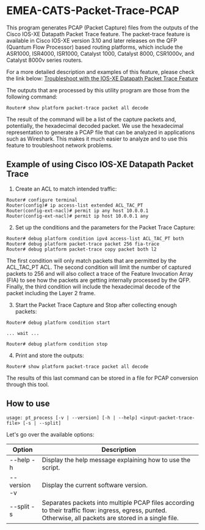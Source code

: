 # EMEA-CATS-Packet-Trace-PCAP

This program generates PCAP (Packet Capture) files from the outputs of the Cisco IOS-XE Datapath Packet Trace feature. The packet-trace feature is available in Cisco IOS-XE version 3.10 and later releases on the QFP (Quantum Flow Processor) based routing platforms, which include the ASR1000, ISR4000, ISR1000, Catalyst 1000, Catalyst 8000, CSR1000v, and Catalyst 8000v series routers. 

For a more detailed description and examples of this feature, please check the link below:
[Troubleshoot with the IOS-XE Datapath Packet Trace Feature](https://www.cisco.com/c/en/us/support/docs/content-networking/adaptive-session-redundancy-asr/117858-technote-asr-00.html)

The outputs that are processed by this utility program are those from the following command:

```
Router# show platform packet-trace packet all decode
```

The result of the command will be a list of the capture packets and, potentially, the hexadecimal decoded packet. We use the hexadecimal representation to generate a PCAP file that can be analyzed in applications such as Wireshark. This makes it much easier to analyze and to use this feature to troubleshoot network problems.

## Example of using Cisco IOS-XE Datapath Packet Trace

1. Create an ACL to match intended traffic:

```
Router# configure terminal
Router(config)# ip access-list extended ACL_TAC_PT
Router(config-ext-nacl)# permit ip any host 10.0.0.1
Router(config-ext-nacl)# permit ip host 10.0.0.1 any
```

2. Set up the conditions and the parameters for the Packet Trace Capture:

```
Router# debug platform condition ipv4 access-list ACL_TAC_PT both
Router# debug platform packet-trace packet 256 fia-trace
Router# debug platform packet-trace copy packet both l2
```

The first condition will only match packets that are permitted by the ACL_TAC_PT ACL. The second condition will limit the number of captured packets to 256 and will also collect a trace of the Feature Invocation Array (FIA) to see how the packets are getting internally processed by the QFP. Finally, the third condition will include the hexadecimal decode of the packet including the Layer 2 frame. 

3. Start the Packet Trace Capture and Stop after collecting enough packets:

```
Router# debug platform condition start

... wait ...

Router# debug platform condition stop
```

4. Print and store the outputs:

```
Router# show platform packet-trace packet all decode
```

The results of this last command can be stored in a file for PCAP conversion through this tool.

## How to use

```
usage: pt_process [-v | --version] [-h | --help] <input-packet-trace-file> [-s | --split]
```

Let's go over the available options:

Option                         | Description
-------------------------------|--------------------
\-\-help          \-h          | Display the help message explaining how to use the script.
\-\-version          \-v       | Display the current software version.
\-\-split          \-s         | Separates packets into multiple PCAP files according to their traffic flow: ingress, egress, punted. Otherwise, all packets are stored in a single file.
